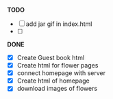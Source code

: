 **TODO**

- [ ] add jar gif in index.html
- [ ] 

**DONE**
- [x] Create Guest book html
- [x] Create html for flower pages 
- [x] connect homepage with server
- [x] Create html of homepage 
- [x] download images of flowers